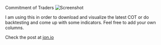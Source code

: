 Commitment of Traders
![Screenshot](https://github.com/jonromero/commitment_of_traders/blob/master/screenshot/screen.png)

I am using this in order to download and visualize the latest COT or do backtesting and come up with some indicators. Feel free to add your own columns. 

Check the post at [jon.io](jon.io)
